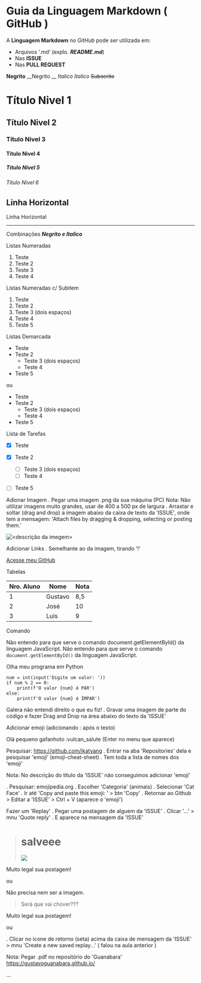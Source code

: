 
# Guia da Linguagem Markdown ( GitHub )

A **Linguagem Markdown** no *GitHub* pode ser utilizada em:

* Arquivos '.md' (explo. **_README.md_**)
* Nas **ISSUE**
* Nas **PULL REQUEST**


**Negrito**			__Negrito __
*Italico* 			_Italico_
~~Subscrito~~

# Título Nivel 1
## Título Nivel 2
### Título Nivel 3
#### Título Nivel 4
##### Título Nivel 5
###### Título Nivel 6

Linha Horizontal
---

Linha Horizontal
***

Combinações
__*Negrito e Italico*__


Listas Numeradas

1. Teste
1. Teste 2
1. Teste 3
1. Teste 4

Listas Numeradas c/ Subitem

1. Teste
1. Teste 2
  1. Teste 3     (dois espaços)
  1. Teste 4
1. Teste 5

Listas Demarcada

* Teste
* Teste 2
  * Teste 3     (dois espaços)
  * Teste 4
* Teste 5


ou

- Teste
- Teste 2
  - Teste 3     (dois espaços)
  - Teste 4
- Teste 5


Lista de Tarefas

- [x] Teste
- [x] Teste 2
  - [ ] Teste 3     (dois espaços)
  - [ ] Teste 4
- [ ] Teste 5


Adionar Imagem
. Pegar uma imagem .png da sua máquina (PC) 
Nota: Não utilizar imagens muito grandes, usar de 400 a 500 px de largura
. Arrastar e soltar (drag and drop) a imagem abaixo da caixa de texto da 'ISSUE', onde tem a mensagem:
  'Attach files by dragging & dropping, selecting or posting them.'

![<descrição da imegem>](<caminho da imagem>)


Adicionar Links
. Semelhante ao da imagem, tirando '!'

[Acesse meu GitHub](<link http://...>)


Tabelas

Nro. Aluno | Nome | Nota
---|---|---
1|Gustavo|8,5
2|José|10
3|Luis|9


Comando

Não entendo para que serve o comando document.getElementById() da linguagem JavaScript.
Não entendo para que serve o comando `document.getElementById()` da linguagem JavaScript.


Olha meu programa em Python
```
num = int(input('Digite um valor: '))
if num % 2 == 0:
    print(f'O valor {num} é PAR')
else:
    print(f'O valor {num} é ÍMPAR')
```


Galera não entendi direito o que eu fiz!
. Gravar uma imagem de parte do código e fazer Drag and Drop na área abaixo do texto da 'ISSUE'


Adicionar emoji (adicionando : após o texto)

Olá pequeno gafanhoto :vulcan_salute     (Enter no menu que aparece)


Pesquisar: https://github.com/ikatyang
. Entrar na aba 'Repositories' dela e pesquisar 'emoji' (emoji-cheat-sheet)
. Tem toda a lista de nomes dos 'emoji'

Nota: No descrição do título da 'ISSUE' não conseguimos adicionar 'emoji'

. Pesquisar: emojipedia.org
. Escolher 'Categoria' (animais)
. Selecionar 'Cat Face'
. Ir até 'Copy and paste this emoji: ' > btn 'Copy'
. Retornar ao Github > Editar a 'ISSUE' > Ctrl + V     (aparece o 'emoji')


Fazer um 'Replay'
. Pegar uma postagem de alguem da 'ISSUE'
. Clicar '...' > mnu 'Quote reply'
. E aparece na mensagem da 'ISSUE' 

># salveee
>![](https://...)

Muito legal sua postagem!


ou

Não precisa nem ser a imagem.

> Será que vai chover???

Muito legal sua postagem!

ou

. Clicar no icone de retorno (seta) acima da caixa de mensagem da 'ISSUE' > mnu 'Create a new saved replay...'  ( falou na aula anterior )

Nota: Pegar .pdf no repositório do 'Guanabara' https://gustavoguanabara.github.io/

...